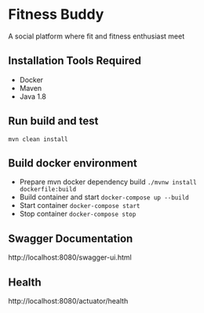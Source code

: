 # Fitness Buddy
A social platform where fit and fitness enthusiast meet

## Installation Tools Required
- Docker
- Maven
- Java 1.8

## Run build and test
``mvn clean install``

## Build docker environment
- Prepare mvn docker dependency build ``./mvnw install dockerfile:build``
- Build container and start ``docker-compose up --build``
- Start container ``docker-compose start``
- Stop container ``docker-compose stop ``

## Swagger Documentation
http://localhost:8080/swagger-ui.html

## Health
http://localhost:8080/actuator/health
